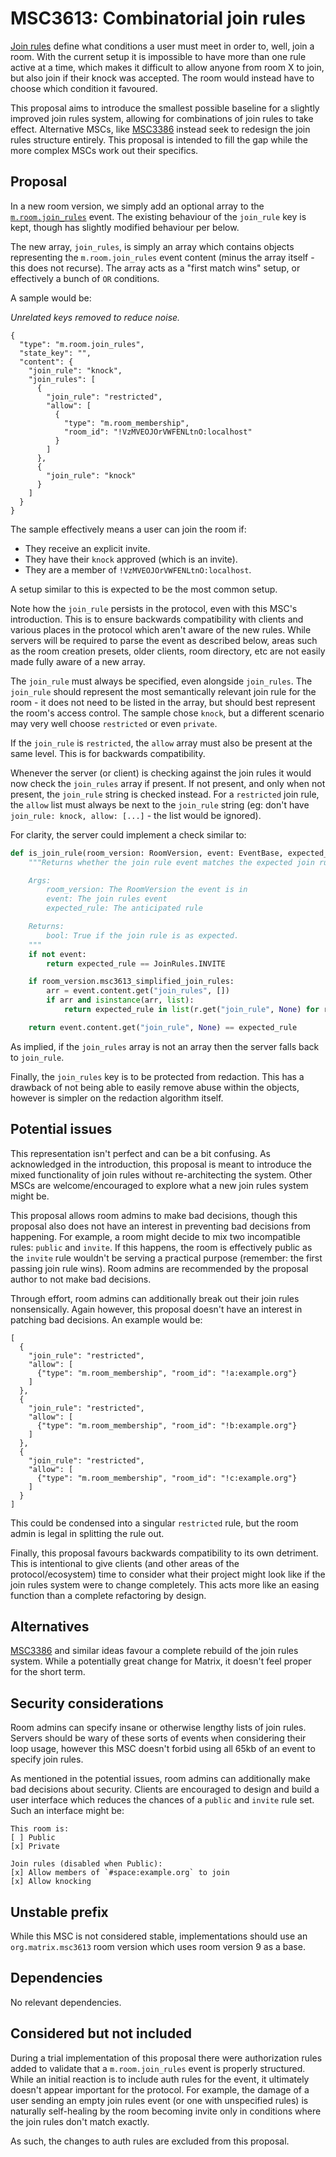 # MSC3613: Combinatorial join rules

[Join rules](https://spec.matrix.org/v1.1/client-server-api/#mroomjoin_rules) define what conditions
a user must meet in order to, well, join a room. With the current setup it is impossible to have more
than one rule active at a time, which makes it difficult to allow anyone from room X to join, but also
join if their knock was accepted. The room would instead have to choose which condition it favoured.

This proposal aims to introduce the smallest possible baseline for a slightly improved join rules
system, allowing for combinations of join rules to take effect. Alternative MSCs, like
[MSC3386](https://github.com/matrix-org/matrix-doc/pull/3386) instead seek to redesign the join rules
structure entirely. This proposal is intended to fill the gap while the more complex MSCs work out
their specifics.

## Proposal

In a new room version, we simply add an optional array to the
[`m.room.join_rules`](https://spec.matrix.org/v1.1/client-server-api/#mroomjoin_rules) event. The
existing behaviour of the `join_rule` key is kept, though has slightly modified behaviour per below.

The new array, `join_rules`, is simply an array which contains objects representing the `m.room.join_rules`
event content (minus the array itself - this does not recurse). The array acts as a "first match wins"
setup, or effectively a bunch of `OR` conditions.

A sample would be:

*Unrelated keys removed to reduce noise.*

```json5
{
  "type": "m.room.join_rules",
  "state_key": "",
  "content": {
    "join_rule": "knock",
    "join_rules": [
      {
        "join_rule": "restricted",
        "allow": [
          {
            "type": "m.room_membership",
            "room_id": "!VzMVEOJOrVWFENLtnO:localhost"
          }
        ]
      },
      {
        "join_rule": "knock"
      }
    ]
  }
}
```

The sample effectively means a user can join the room if:
* They receive an explicit invite.
* They have their `knock` approved (which is an invite).
* They are a member of `!VzMVEOJOrVWFENLtnO:localhost`.

A setup similar to this is expected to be the most common setup.

Note how the `join_rule` persists in the protocol, even with this MSC's introduction. This is to
ensure backwards compatibility with clients and various places in the protocol which aren't aware
of the new rules. While servers will be required to parse the event as described below, areas such
as the room creation presets, older clients, room directory, etc are not easily made fully aware
of a new array.

The `join_rule` must always be specified, even alongside `join_rules`. The `join_rule` should represent
the most semantically relevant join rule for the room - it does not need to be listed in the array,
but should best represent the room's access control. The sample chose `knock`, but a different scenario
may very well choose `restricted` or even `private`.

If the `join_rule` is `restricted`, the `allow` array must also be present at the same level. This
is for backwards compatibility.

Whenever the server (or client) is checking against the join rules it would now check the `join_rules`
array if present. If not present, and only when not present, the `join_rule` string is checked instead.
For a `restricted` join rule, the `allow` list must always be next to the `join_rule` string (eg: don't
have `join_rule: knock, allow: [...]` - the list would be ignored).

For clarity, the server could implement a check similar to:

```python
def is_join_rule(room_version: RoomVersion, event: EventBase, expected_rule: JoinRules) -> bool:
    """Returns whether the join rule event matches the expected join rule.

    Args:
        room_version: The RoomVersion the event is in
        event: The join rules event
        expected_rule: The anticipated rule

    Returns:
        bool: True if the join rule is as expected.
    """
    if not event:
        return expected_rule == JoinRules.INVITE

    if room_version.msc3613_simplified_join_rules:
        arr = event.content.get("join_rules", [])
        if arr and isinstance(arr, list):
            return expected_rule in list(r.get("join_rule", None) for r in arr)

    return event.content.get("join_rule", None) == expected_rule
```

As implied, if the `join_rules` array is not an array then the server falls back to `join_rule`.

Finally, the `join_rules` key is to be protected from redaction. This has a drawback of not being
able to easily remove abuse within the objects, however is simpler on the redaction algorithm itself.

## Potential issues

This representation isn't perfect and can be a bit confusing. As acknowledged in the introduction,
this proposal is meant to introduce the mixed functionality of join rules without re-architecting
the system. Other MSCs are welcome/encouraged to explore what a new join rules system might be.

This proposal allows room admins to make bad decisions, though this proposal also does not have an
interest in preventing bad decisions from happening. For example, a room might decide to mix two
incompatible rules: `public` and `invite`. If this happens, the room is effectively public as the
`invite` rule wouldn't be serving a practical purpose (remember: the first passing join rule wins).
Room admins are recommended by the proposal author to not make bad decisions.

Through effort, room admins can additionally break out their join rules nonsensically. Again however,
this proposal doesn't have an interest in patching bad decisions. An example would be:

```json5
[
  {
    "join_rule": "restricted",
    "allow": [
      {"type": "m.room_membership", "room_id": "!a:example.org"}
    ]
  },
  {
    "join_rule": "restricted",
    "allow": [
      {"type": "m.room_membership", "room_id": "!b:example.org"}
    ]
  },
  {
    "join_rule": "restricted",
    "allow": [
      {"type": "m.room_membership", "room_id": "!c:example.org"}
    ]
  }
]
```

This could be condensed into a singular `restricted` rule, but the room admin is legal in splitting
the rule out.

Finally, this proposal favours backwards compatibility to its own detriment. This is intentional to
give clients (and other areas of the protocol/ecosystem) time to consider what their project might
look like if the join rules system were to change completely. This acts more like an easing function
than a complete refactoring by design.

## Alternatives

[MSC3386](https://github.com/matrix-org/matrix-doc/pull/3386) and similar ideas favour a complete
rebuild of the join rules system. While a potentially great change for Matrix, it doesn't feel proper
for the short term.

## Security considerations

Room admins can specify insane or otherwise lengthy lists of join rules. Servers should be wary of
these sorts of events when considering their loop usage, however this MSC doesn't forbid using all
65kb of an event to specify join rules.

As mentioned in the potential issues, room admins can additionally make bad decisions about security.
Clients are encouraged to design and build a user interface which reduces the chances of a `public`
and `invite` rule set. Such an interface might be:

```
This room is:
[ ] Public
[x] Private

Join rules (disabled when Public):
[x] Allow members of `#space:example.org` to join
[x] Allow knocking
```

## Unstable prefix

While this MSC is not considered stable, implementations should use an `org.matrix.msc3613` room version
which uses room version 9 as a base.

## Dependencies

No relevant dependencies.

## Considered but not included

During a trial implementation of this proposal there were authorization rules added to validate that
a `m.room.join_rules` event is properly structured. While an initial reaction is to include auth rules
for the event, it ultimately doesn't appear important for the protocol. For example, the damage of a
user sending an empty join rules event (or one with unspecified rules) is naturally self-healing by the
room becoming invite only in conditions where the join rules don't match exactly.

As such, the changes to auth rules are excluded from this proposal.
